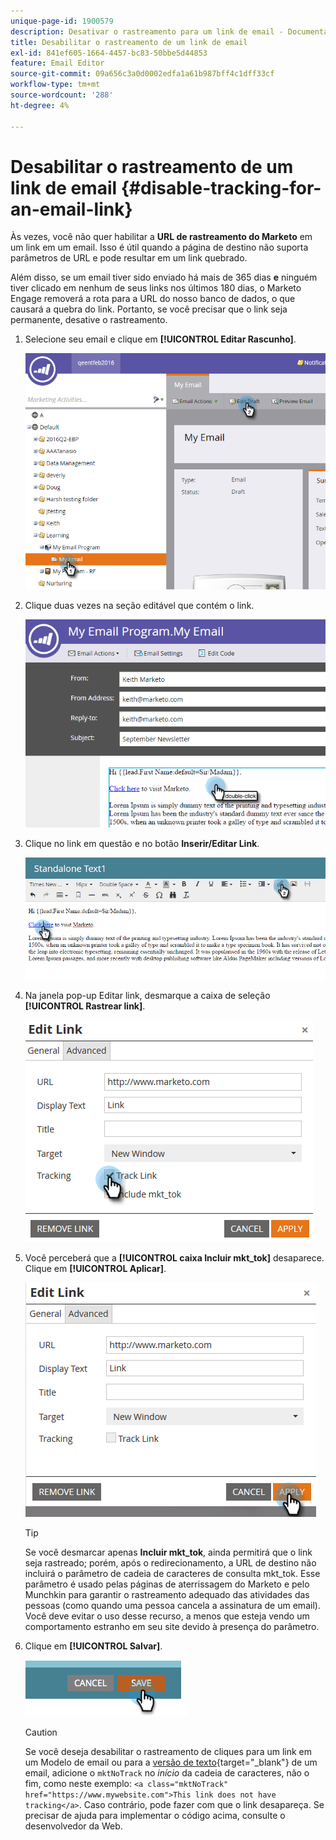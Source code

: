 ```yaml
---
unique-page-id: 1900579
description: Desativar o rastreamento para um link de email - Documentação do Marketo - Documentação do produto
title: Desabilitar o rastreamento de um link de email
exl-id: 841ef605-1664-4457-bc83-50bbe5d44853
feature: Email Editor
source-git-commit: 09a656c3a0d0002edfa1a61b987bff4c1dff33cf
workflow-type: tm+mt
source-wordcount: '288'
ht-degree: 4%

---
```


# Desabilitar o rastreamento de um link de email {#disable-tracking-for-an-email-link}

Às vezes, você não quer habilitar a **URL de rastreamento do Marketo** em um link em um email. Isso é útil quando a página de destino não suporta parâmetros de URL e pode resultar em um link quebrado.

Além disso, se um email tiver sido enviado há mais de 365 dias **e** ninguém tiver clicado em nenhum de seus links nos últimos 180 dias, o Marketo Engage removerá a rota para a URL do nosso banco de dados, o que causará a quebra do link. Portanto, se você precisar que o link seja permanente, desative o rastreamento.

1. Selecione seu email e clique em **[!UICONTROL Editar Rascunho]**.

   ![](assets/one-7.png)

1. Clique duas vezes na seção editável que contém o link.

   ![](assets/two-6.png)

1. Clique no link em questão e no botão **Inserir/Editar Link**.

   ![](assets/three-6.png)

1. Na janela pop-up Editar link, desmarque a caixa de seleção **[!UICONTROL Rastrear link]**.

   ![](assets/four-4.png)

1. Você perceberá que a **[!UICONTROL caixa Incluir mkt_tok]** desaparece. Clique em **[!UICONTROL Aplicar]**.

   ![](assets/five-3.png)

   >[!TIP]
   >
   >Se você desmarcar apenas **Incluir mkt_tok**, ainda permitirá que o link seja rastreado; porém, após o redirecionamento, a URL de destino não incluirá o parâmetro de cadeia de caracteres de consulta mkt_tok. Esse parâmetro é usado pelas páginas de aterrissagem do Marketo e pelo Munchkin para garantir o rastreamento adequado das atividades das pessoas (como quando uma pessoa cancela a assinatura de um email). Você deve evitar o uso desse recurso, a menos que esteja vendo um comportamento estranho em seu site devido à presença do parâmetro.

1. Clique em **[!UICONTROL Salvar]**.

   ![](assets/image2014-9-17-22-3a25-3a20.png)

   >[!CAUTION]
   >
   >Se você deseja desabilitar o rastreamento de cliques para um link em um Modelo de email ou para a [versão de texto](/help/marketo/product-docs/email-marketing/general/creating-an-email/edit-the-text-version-of-an-email.md){target="_blank"} de um email, adicione o `mktNoTrack` no *início* da cadeia de caracteres, não o fim, como neste exemplo: `<a class="mktNoTrack" href="https://www.mywebsite.com">This link does not have tracking</a>`. Caso contrário, pode fazer com que o link desapareça. Se precisar de ajuda para implementar o código acima, consulte o desenvolvedor da Web.
